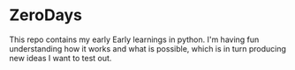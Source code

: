# ZeroDays

This repo contains my early Early learnings in python. I'm having fun understanding how it works and what is possible, which is in turn producing new ideas I want to test out. 
